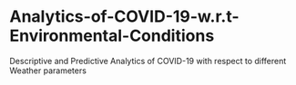 # Analytics-of-COVID-19-w.r.t-Environmental-Conditions
Descriptive and Predictive Analytics of COVID-19 with respect to different Weather parameters 
